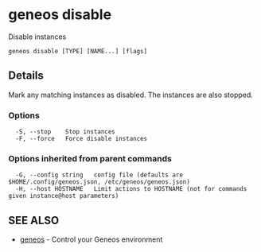 # geneos disable

Disable instances

```text
geneos disable [TYPE] [NAME...] [flags]
```

## Details


Mark any matching instances as disabled. The instances are also
stopped.

### Options

```text
  -S, --stop    Stop instances
  -F, --force   Force disable instances
```

### Options inherited from parent commands

```text
  -G, --config string   config file (defaults are $HOME/.config/geneos.json, /etc/geneos/geneos.json)
  -H, --host HOSTNAME   Limit actions to HOSTNAME (not for commands given instance@host parameters)
```

## SEE ALSO

* [geneos](geneos.md)	 - Control your Geneos environment
